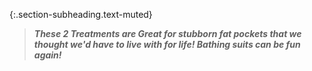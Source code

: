 ---
---
{:.section-subheading.text-muted}
> ***These 2 Treatments are Great for stubborn fat pockets that we thought we'd have to live with for life!  Bathing suits can be fun again!***
